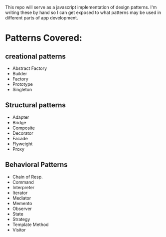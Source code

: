 This repo will serve as a javascript implementation of design patterns. I'm writing these by hand so I can get exposed to what patterns may be used in different parts of app development. 

# Patterns Covered:

## creational patterns
- Abstract Factory
- Builder
- Factory
- Prototype
- Singleton
## Structural patterns
- Adapter
- Bridge
- Composite 
- Decorator
- Facade
- Flyweight
- Proxy
## Behavioral Patterns
- Chain of Resp.
- Command
- Interpreter
- Iterator
- Mediator
- Memento
- Observer
- State
- Strategy
- Template Method
- Visitor